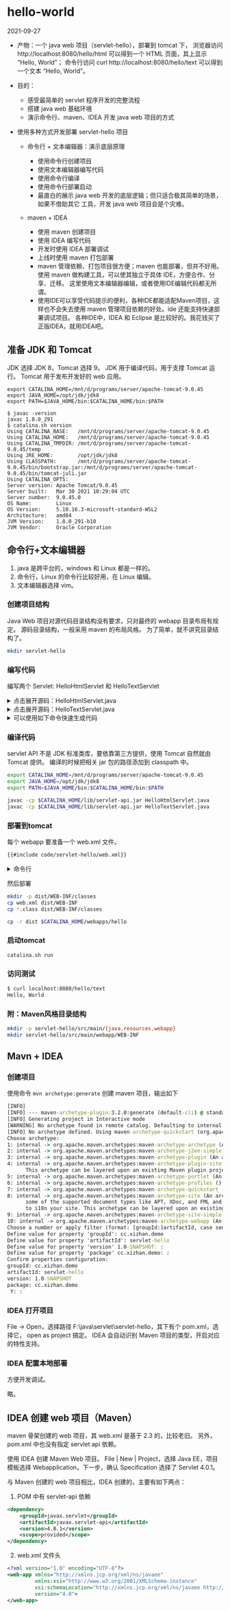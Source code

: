 # hello-world
2021-09-27

- 产物：一个 java web 项目（servlet-hello），部署到 tomcat 下，
  浏览器访问 http://localhost:8080/hello/html 可以得到一个 HTML 页面，其上显示 “Hello, World”；
  命令行访问 curl http://localhost:8080/hello/text 可以得到一个文本 “Hello, World”。

- 目的：
  - 感受最简单的 servlet 程序开发的完整流程
  - 搭建 java web 基础环境
  - 演示命令行、maven、IDEA 开发 java web 项目的方式

- 使用多种方式开发部署 servlet-hello 项目
  - 命令行 + 文本编辑器：演示底层原理
    - 使用命令行创建项目
    - 使用文本编辑器编写代码
    - 使用命令行编译
    - 使用命令行部署启动
    * 最直白的展示 java web 开发的底层逻辑；但只适合极其简单的场景，如果不借助其它
      工具，开发 java web 项目会是个灾难。
  - maven  + IDEA
    - 使用 maven 创建项目
    - 使用 IDEA 编写代码
    - 开发时使用 IDEA 部署调试
    - 上线时使用 maven 打包部署

    * maven 管理依赖、打包项目很方便；maven 也能部署，但并不好用。
      使用 maven 做构建工具，可以使其独立于具体 IDE，方便合作、分享、迁移。
      这里使用文本编辑器编辑，或者使用IDE编辑代码都无所谓。
    * 使用IDE可以享受代码提示的便利，各种IDE都能适配Maven项目，这样也不会失去使用
      maven 管理项目依赖的好处。ide 还能支持快速部署调试项目。
      各种IDE中，IDEA 和 Eclipse 是比较好的。我花钱买了正版IDEA，就用IDEA吧。

## 准备 JDK 和 Tomcat
JDK 选择 JDK 8，Tomcat 选择 9。
JDK 用于编译代码，用于支撑 Tomcat 运行。
Tomcat 用于发布开发好的 web 应用。
```
export CATALINA_HOME=/mnt/d/programs/server/apache-tomcat-9.0.45
export JAVA_HOME=/opt/jdk/jdk8
export PATH=$JAVA_HOME/bin:$CATALINA_HOME/bin:$PATH

$ javac -version
javac 1.8.0_291
$ catalina.sh version
Using CATALINA_BASE:   /mnt/d/programs/server/apache-tomcat-9.0.45
Using CATALINA_HOME:   /mnt/d/programs/server/apache-tomcat-9.0.45
Using CATALINA_TMPDIR: /mnt/d/programs/server/apache-tomcat-9.0.45/temp
Using JRE_HOME:        /opt/jdk/jdk8
Using CLASSPATH:       /mnt/d/programs/server/apache-tomcat-9.0.45/bin/bootstrap.jar:/mnt/d/programs/server/apache-tomcat-9.0.45/bin/tomcat-juli.jar
Using CATALINA_OPTS:
Server version: Apache Tomcat/9.0.45
Server built:   Mar 30 2021 10:29:04 UTC
Server number:  9.0.45.0
OS Name:        Linux
OS Version:     5.10.16.3-microsoft-standard-WSL2
Architecture:   amd64
JVM Version:    1.8.0_291-b10
JVM Vendor:     Oracle Corporation
```
## 命令行+文本编辑器
1. java 是跨平台的，windows 和 Linux 都是一样的。
2. 命令行，Linux 的命令行比较好用，在 Linux 编辑。
3. 文本编辑器选择 vim。
### 创建项目结构
Java Web 项目对源代码目录结构没有要求，只对最终的 webapp 目录布局有规定。
源码目录结构，一般采用 maven 的布局风格。
为了简单，就不讲究目录结构了。
```bash
mkdir servlet-hello

```
### 编写代码
编写两个 Servlet: HelloHtmlServlet 和 HelloTextServlet

<details><summary>点击展开源码：HelloHtmlServlet.java</summary>

```java
{{#include code/servlet-hello/HelloHtmlServlet.java}}
```
</details>

<details><summary>点击展开源码：HelloTextServlet.java</summary>

```java
{{#include code/servlet-hello/HelloTextServlet.java}}
```
</details>

<details><summary>可以使用如下命令快速生成代码</summary>

```bash
cd servlet-hello
# 1. HelloHtmlServlet.java

cat <<EOF > HelloHtmlServlet.java
// 导入Java库
import java.io.*;
import javax.servlet.*;
import javax.servlet.http.*;

public class HelloHtmlServlet extends HttpServlet {
    public void doGet(HttpServletRequest request,
                      HttpServletResponse response)
          throws ServletException, IOException{
          // 设置相应内容类型
          response.setContentType("text/html");
          // 返回响应数据
          PrintWriter writer = response.getWriter();
          writer.println("<h1> Hello, World</h1>");
    }
}
EOF
# 2. HelloTextServlet.java
cat <<EOF > HelloTextServlet.java
import java.io.*;
import javax.servlet.*;
import javax.servlet.http.*;

public class HelloTextServlet extends HttpServlet{

    public void doGet(HttpServletRequest request,
                    HttpServletResponse response)
                    throws ServletException, IOException{
        response.setContentType("text/plain");

        PrintWriter out = response.getWriter();
        out.println("Hello, World");
    }
    public void doPost(HttpServletRequest request,
                      HttpServletResponse response)
                      throws ServletException, IOException{
        this.doGet(request, response);
    }
}
EOF
```
</details>

### 编译代码
servlet API 不是 JDK 标准类库，要依靠第三方提供，使用 Tomcat 自然就由 Tomcat 提供。
编译的时候把相关 jar 包的路径添加到 classpath 中。
```bash
export CATALINA_HOME=/mnt/d/programs/server/apache-tomcat-9.0.45
export JAVA_HOME=/opt/jdk/jdk8
export PATH=$JAVA_HOME/bin:$CATALINA_HOME/bin:$PATH

javac -cp $CATALINA_HOME/lib/servlet-api.jar HelloHtmlServlet.java
javac -cp $CATALINA_HOME/lib/servlet-api.jar HelloTextServlet.java
```

### 部署到tomcat
每个 webapp 要准备一个 web.xml 文件。

```xml
{{#include code/servlet-hello/web.xml}}
```

<details><summary>命令行</summary>

```bash
cat <<EOF > web.xml
<?xml version="1.0" encoding="UTF-8"?>
<web-app xmlns="http://xmlns.jcp.org/xml/ns/javaee"
                xmlns:xsi="http://www.w3.org/2001/XMLSchema-instance"
                xsi:schemaLocation="http://xmlns.jcp.org/xml/ns/javaee
                  http://xmlns.jcp.org/xml/ns/javaee/web-app_4_0.xsd"
                version="4.0">
  <servlet>
    <servlet-name>hello-html</servlet-name>
    <servlet-class>HelloHtmlServlet</servlet-class>
  </servlet>
  <servlet-mapping>
    <servlet-name>hello-html</servlet-name>
    <url-pattern>/html</url-pattern>
  </servlet-mapping>

  <servlet>
    <servlet-name>hello-text</servlet-name>
    <servlet-class>HelloTextServlet</servlet-class>
  </servlet>
  <servlet-mapping>
    <servlet-name>hello-text</servlet-name>
    <url-pattern>/text</url-pattern>
  </servlet-mapping>
</web-app>
EOF
```
</details>

然后部署

```bash
mkdir -p dist/WEB-INF/classes
cp web.xml dist/WEB-INF
cp *.class dist/WEB-INF/classes

cp -r dist $CATALINA_HOME/webapps/hello
```
### 启动tomcat
```bash
catalina.sh run
```
### 访问测试
```bash
$ curl localhost:8080/hello/text
Hello, World
```
### 附：Maven风格目录结构
```bash
mkdir -p servlet-hello/src/main/{java,resources,webapp}
mkdir servlet-hello/src/main/webapp/WEB-INF
```
## Mavn + IDEA
### 创建项目
使用命令 `mvn archetype:generate` 创建 maven 项目，输出如下
```cmd
[INFO]
[INFO] --- maven-archetype-plugin:3.2.0:generate (default-cli) @ standalone-pom ---
[INFO] Generating project in Interactive mode
[WARNING] No archetype found in remote catalog. Defaulting to internal catalog
[INFO] No archetype defined. Using maven-archetype-quickstart (org.apache.maven.archetypes:maven-archetype-quickstart:1.0)
Choose archetype:
1: internal -> org.apache.maven.archetypes:maven-archetype-archetype (An archetype which contains a sample archetype.)
2: internal -> org.apache.maven.archetypes:maven-archetype-j2ee-simple (An archetype which contains a simplifed sample J2EE application.)
3: internal -> org.apache.maven.archetypes:maven-archetype-plugin (An archetype which contains a sample Maven plugin.)
4: internal -> org.apache.maven.archetypes:maven-archetype-plugin-site (An archetype which contains a sample Maven plugin site.
      This archetype can be layered upon an existing Maven plugin project.)
5: internal -> org.apache.maven.archetypes:maven-archetype-portlet (An archetype which contains a sample JSR-268 Portlet.)
6: internal -> org.apache.maven.archetypes:maven-archetype-profiles ()
7: internal -> org.apache.maven.archetypes:maven-archetype-quickstart (An archetype which contains a sample Maven project.)
8: internal -> org.apache.maven.archetypes:maven-archetype-site (An archetype which contains a sample Maven site which demonstrates
      some of the supported document types like APT, XDoc, and FML and demonstrates how
      to i18n your site. This archetype can be layered upon an existing Maven project.)
9: internal -> org.apache.maven.archetypes:maven-archetype-site-simple (An archetype which contains a sample Maven site.)
10: internal -> org.apache.maven.archetypes:maven-archetype-webapp (An archetype which contains a sample Maven Webapp project.)
Choose a number or apply filter (format: [groupId:]artifactId, case sensitive contains): 7: 10
Define value for property 'groupId': cc.xizhan.demo
Define value for property 'artifactId': servlet-hello
Define value for property 'version' 1.0-SNAPSHOT: :
Define value for property 'package' cc.xizhan.demo: :
Confirm properties configuration:
groupId: cc.xizhan.demo
artifactId: servlet-hello
version: 1.0-SNAPSHOT
package: cc.xizhan.demo
 Y: :
```

### IDEA 打开项目
File -> Open，选择路径 F:\java\servlet\servlet-hello，其下有个 pom.xml，选择它，
open as project 搞定。
IDEA 会自动识别 Maven 项目的类型，开启对应的特性支持。

### IDEA 配置本地部署
方便开发调试。

略。

## IDEA 创建 web 项目（Maven）
maven 骨架创建的 web 项目，其 web.xml 是基于 2.3 的，比较老旧。
另外，pom.xml 中也没有指定 servlet api 依赖。

使用 IDEA 创建 Maven Web 项目。
File | New | Project，选择 Java EE，项目模板选择 Webapplication，下一步，确认 Specification 选择了 Servlet 4.0.1。

与 Maven 创建的 web 项目相比，IDEA 创建的，主要有如下两点：
1. POM 中有 servlet-api 依赖
```xml
<dependency>
    <groupId>javax.servlet</groupId>
    <artifactId>javax.servlet-api</artifactId>
    <version>4.0.1</version>
    <scope>provided</scope>
</dependency>
```
2. web.xml 文件头
```xml
<?xml version="1.0" encoding="UTF-8"?>
<web-app xmlns="http://xmlns.jcp.org/xml/ns/javaee"
         xmlns:xsi="http://www.w3.org/2001/XMLSchema-instance"
         xsi:schemaLocation="http://xmlns.jcp.org/xml/ns/javaee http://xmlns.jcp.org/xml/ns/javaee/web-app_4_0.xsd"
         version="4.0">
</web-app>
```

